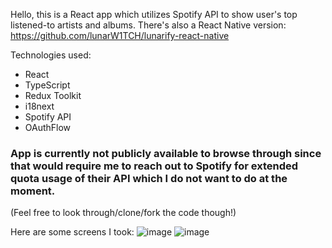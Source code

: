 Hello, this is a React app which utilizes Spotify API to show user's top listened-to artists and albums.
There's also a React Native version: https://github.com/lunarW1TCH/lunarify-react-native

Technologies used:
 - React
 - TypeScript
 - Redux Toolkit
 - i18next
 - Spotify API
 - OAuthFlow
### App is currently not publicly available to browse through since that would require me to reach out to Spotify for extended quota usage of their API which I do not want to do at the moment.
(Feel free to look through/clone/fork the code though!)

Here are some screens I took:
![image](https://github.com/lunarW1TCH/lunarify-react/assets/99042954/848d7862-b380-486d-a679-0bb5a9536088)
![image](https://github.com/lunarW1TCH/lunarify-react/assets/99042954/406ceb33-fa90-4282-a60c-6194255cbf3e)
